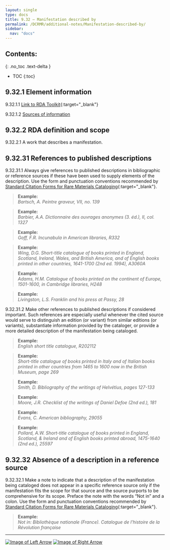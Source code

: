 ```yaml
---
layout: single
type: docs
title: 9.32 — Manifestation described by
permalink: /DCRMR/additional-notes/Manifestation-described-by/
sidebar:
  nav: "docs"
---
```


## Contents:
{: .no_toc .text-delta }

- TOC
{:toc}

## 9.32.1 Element information

<a name="9.32.1.1">9.32.1.1</a> [Link to RDA Toolkit](https://access.rdatoolkit.org/Content/Index?externalId=en-US_ala-51744638-bd0b-3aac-a958-4be04d024ce4){:target="_blank"}

<a name="9.32.1.2">9.32.1.2</a> [Sources of information](/DCRMR/additional-notes/#9011-sources-of-information)

## 9.32.2 RDA definition and scope

<a name="9.32.2.1">9.32.2.1</a> A work that describes a manifestation.

## 9.32.31 References to published descriptions

<a name="9.32.31.1">9.32.31.1</a> Always give references to published descriptions in bibliographic or reference sources if these have been used to supply elements of the description. Use the form and punctuation conventions recommended by [Standard Citation Forms for Rare Materials Cataloging](https://rbms.info/scf/){:target="_blank"}.

>**Example:**  
><CITE>Bartsch, A. Peintre graveur, VII, no. 139</CITE>

>**Example:**  
><CITE>Barbier, A.A. Dictionnaire des ouvrages anonymes (3. éd.), II, col. 1327</CITE>

>**Example:**  
><CITE>Goff, F.R. Incunabula in American libraries, R332</CITE> 

>**Example:**  
><CITE>Wing, D.G. Short-title catalogue of books printed in England, Scotland, Ireland, Wales, and British America, and of English books printed in other countries, 1641-1700 (2nd ed. 1994), A3060A</CITE>

>**Example:**  
><CITE>Adams, H.M. Catalogue of books printed on the continent of Europe, 1501-1600, in Cambridge libraries, H248</CITE>

>**Example:**  
><CITE>Livingston, L.S. Franklin and his press at Passy, 28</CITE>

<a name="9.32.31.2">9.32.31.2</a> Make other references to published descriptions if considered important. Such references are especially useful whenever the cited source would serve to distinguish an edition (or variant) from similar editions (or variants), substantiate information provided by the cataloger, or provide a more detailed description of the manifestation being cataloged.

>**Example:**   
><CITE>English short title catalogue, R202112</CITE>  
 
>**Example:**  
><CITE>Short-title catalogue of books printed in Italy and of Italian books printed in other countries from 1465 to 1600 now in the British Museum, page 269</CITE>  

>**Example:**  
><CITE>Smith, D. Bibliography of the writings of Helvétius, pages 127-133</CITE>  
 
>**Example:**  
><CITE>Moore, J.R. Checklist of the writings of Daniel Defoe (2nd ed.), 181</CITE>  

>**Example:**  
><CITE>Evans, C. American bibliography, 29055</CITE> 

>**Example:**  
><CITE>Pollard, A.W. Short-title catalogue of books printed in England, Scotland, & Ireland and of English books printed abroad, 1475-1640 (2nd ed.), 25597</CITE>

## 9.32.32 Absence of a description in a reference source

<a name="9.32.32.1">9.32.32.1</a> Make a note to indicate that a description of the manifestation being cataloged does not appear in a specific reference source only if the manifestation fits the scope for that source and the source purports to be comprehensive for its scope. Preface the note with the words “Not in” and a colon. Use the form and punctuation conventions recommended by [Standard Citation Forms for Rare Materials Cataloging](https://rbms.info/scf/){:target="_blank"}.

>**Example:**  
><CITE>Not in: Bibliothèque nationale (France). Catalogue de l’histoire de la Révolution française</CITE>

---

[![Image of Left Arrow](https://rbms-bsc.github.io/DCRMR/assets/pictures/navigation/Arrow_Left.png "9.3 — Note on manifestation")](/DCRMR/additional-notes/Note-on-manifestation/) [![Image of Right Arrow](https://rbms-bsc.github.io/DCRMR/assets/pictures/navigation/Arrow_Right.png "9.33 — Supplementary content")](/DCRMR/additional-notes/Supplementary-content/)
